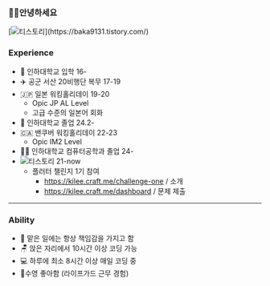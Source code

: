 ### 🤜🫷안녕하세요

[![티스토리](https://img.shields.io/badge/티스토리-FF9E0F?style=for-the-badge&logo=tistory&logoColor=white")](https://baka9131.tistory.com/)

### Experience

+ 🏫 인하대학교 입학 16-
+ ✈️ 공군 서산 20비행단 복무 17-19
+ 🇯🇵 일본 워킹홀리데이 19-20
  + Opic JP AL Level
  + 고급 수준의 일본어 회화
+ 🏫 인하대학교 졸업 24.2-
+ 🇨🇦 밴쿠버 워킹홀리데이 22-23
  + Opic IM2 Level
+ 🧑‍🎓 인하대학교 컴퓨터공학과 졸업 24-
+ ![티스토리](https://img.shields.io/badge/flutter-02569B?style=for-the-badge&logo=flutter&logoColor=white") 21-now
  + 플러터 챌린지 1기 참여
    + https://kilee.craft.me/challenge-one / 소개
    + https://kilee.craft.me/dashboard / 문제 제출

---

### Ability

+ 💪 맡은 일에는 항상 책임감을 가지고 함
+ 🪑 앉은 자리에서 10시간 이상 코딩 가능
+ 💻 하루에 최소 8시간 이상 매일 코딩 중
+ 🐬수영 좋아함 (라이프가드 근무 경험)
